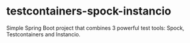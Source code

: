 # testcontainers-spock-instancio

Simple Spring Boot project that combines 3 powerful test tools: Spock, Testcontainers and Instancio.
